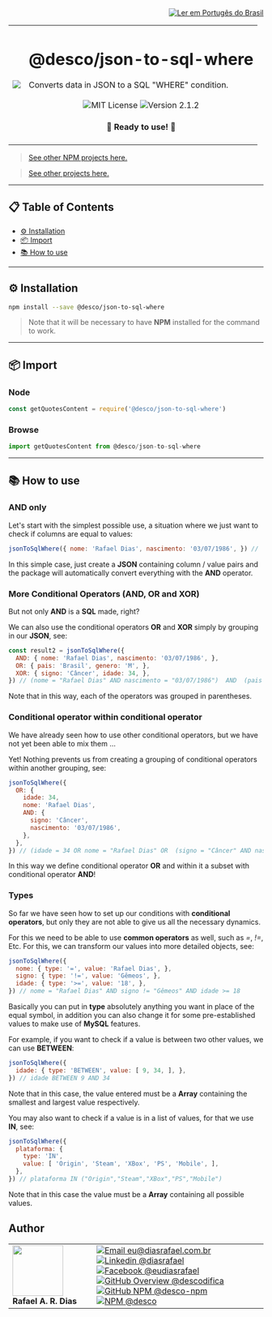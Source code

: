 <div align="right">
  <a href="README.md">
    <img alt="Ler em Portugês do Brasil" src="https://img.shields.io/static/v1?label=&message=🇧🇷 Ler em Português do Brasil&color=green&style=for-the-badge" />
  </a>
</div>

<table>
  <tr>
    <td><img src="https://i.ibb.co/qCk0rmM/json-to-sql-where.png"></td>
    <td>  
      <h1>@desco/json-to-sql-where</h1>
      Converts data in JSON to a SQL "WHERE" condition.
      <br /><br />
      <div align="center">
        <img alt="MIT License" src="https://img.shields.io/static/v1?label=License&message=MIT&color=green&style=for-the-badge">
        <img alt="Version 2.1.2" src="https://img.shields.io/static/v1?label=Version&message=2.1.2&color=blue&style=for-the-badge">
      </div>
      <h4 align="center"> 
        🚀 Ready to use! 🚀
      </h4>
    </td>
  </tr>
</table>

> <a href="https://github.com/desco-npm" target="_blank">See other NPM projects here.</a>

> <a href="https://github.com/descoifica" target="_blank">See other projects here.</a>

---

## 📋 Table of Contents

* [⚙️ Installation](#Installation)
* [📦 Import](#Import)
* [📚 How to use](#How-to-use)

---

<a name="Installation"></a>

## ⚙️ Installation

```bash
npm install --save @desco/json-to-sql-where
```

> Note that it will be necessary to have **NPM** installed for the command to work.

---

<a name="Import"></a>

## 📦 Import

### Node

```js
const getQuotesContent = require('@desco/json-to-sql-where')
```

### Browse

```js
import getQuotesContent from @desco/json-to-sql-where
```

---

<a name="How-To-Use"></a>

## 📚 How to use

### **AND** only

Let's start with the simplest possible use, a situation where we just want to check if columns are equal to values:

```js
jsonToSqlWhere({ nome: 'Rafael Dias', nascimento: '03/07/1986', }) // `nome = "Rafael Dias" AND nascimento = "03/07/1986"`
```

In this simple case, just create a **JSON** containing column / value pairs and the package will automatically convert everything with the **AND** operator.

### More Conditional Operators (**AND**, **OR** and **XOR**)

But not only **AND** is a **SQL** made, right?

We can also use the conditional operators **OR** and **XOR** simply by grouping in our **JSON**, see:

```js
const result2 = jsonToSqlWhere({
  AND: { nome: 'Rafael Dias', nascimento: '03/07/1986', },
  OR: { pais: 'Brasil', genero: 'M', },
  XOR: { signo: 'Câncer', idade: 34, },
}) // (nome = "Rafael Dias" AND nascimento = "03/07/1986")  AND  (pais = "Brasil" OR genero = "M")  AND  (signo = "Câncer" XOR idade = 34) 
```

Note that in this way, each of the operators was grouped in parentheses.

### Conditional operator within conditional operator

We have already seen how to use other conditional operators, but we have not yet been able to mix them ...

Yet! Nothing prevents us from creating a grouping of conditional operators within another grouping, see:

```js
jsonToSqlWhere({
  OR: {
    idade: 34,
    nome: 'Rafael Dias',
    AND: {
      signo: 'Câncer',
      nascimento: '03/07/1986',
    },
  },
}) // (idade = 34 OR nome = "Rafael Dias" OR  (signo = "Câncer" AND nascimento = "03/07/1986") )
```

In this way we define conditional operator **OR** and within it a subset with conditional operator **AND**!

### Types

So far we have seen how to set up our conditions with **conditional operators**, but only they are not able to give us all the necessary dynamics.

For this we need to be able to use **common operators** as well, such as *=*, *!=*, Etc. For this, we can transform our values into more detailed objects, see:

```js
jsonToSqlWhere({
  nome: { type: '=', value: 'Rafael Dias', },
  signo: { type: '!=', value: 'Gêmeos', },
  idade: { type: '>=', value: '18', },
}) // nome = "Rafael Dias" AND signo != "Gêmeos" AND idade >= 18
```

Basically you can put in **type** absolutely anything you want in place of the equal symbol, in addition you can also change it for some pre-established values to make use of **MySQL** features.

For example, if you want to check if a value is between two other values, we can use **BETWEEN**:

```js
jsonToSqlWhere({
  idade: { type: 'BETWEEN', value: [ 9, 34, ], },
}) // idade BETWEEN 9 AND 34
```

Note that in this case, the value entered must be a **Array** containing the smallest and largest value respectively.

You may also want to check if a value is in a list of values, for that we use **IN**, see:

```js
jsonToSqlWhere({
  plataforma: {
    type: 'IN',
    value: [ 'Origin', 'Steam', 'XBox', 'PS', 'Mobile', ],
  },
}) // plataforma IN ("Origin","Steam","XBox","PS","Mobile")
```

Note that in this case the value must be a **Array** containing all possible values.

## Author

<table>
  <tr>
    <td width="150px">
      <img src="https://scontent.fsdu1-1.fna.fbcdn.net/v/t1.0-9/539886_235546170253505_5977326689811409130_n.jpg?_nc_cat=106&ccb=3&_nc_sid=174925&_nc_eui2=AeGgFWn_fWInwRkTo3mHSP993TbQ0TzG0Y3dNtDRPMbRjS-eZL1tr4I5maqz6O-jva9qWnIxKOsD3UtSm9CTeCys&_nc_ohc=Qw6NaDGrtIgAX9uFF2c&_nc_ht=scontent.fsdu1-1.fna&oh=5ebac9874d7a24e157c8c99fd965c2a4&oe=606539CE" width="100px;" alt=""/>
      <b>Rafael A. R. Dias</b>
    </td>
    <td>  
      <a href="mailto:eu@diasrafael.com.br" target="_blank" >
        <img alt="Email eu@diasrafael.com.br" src="https://img.shields.io/static/v1?label=Email&message=eu@diasrafael.com.br&color=red&logo=gmail&style=for-the-badge">
      </a>
      <a href="https://www.linkedin.com/in/diasrafael/" target="_blank">
        <img alt="Linkedin @diasrafael" src="https://img.shields.io/static/v1?label=Linkedin&message=@diasrafael&color=blue&logo=linkedin&style=for-the-badge">
      </a>
      <a href="https://www.facebook.com/eudiasrafael" target="_blank">
        <img alt="Facebook @eudiasrafael" src="https://img.shields.io/static/v1?label=Facebook&message=@eudiasrafael&color=blue&logo=facebook&style=for-the-badge">
      </a>
      <a href="https://github.com/descodifica" target="_blank">
        <img alt="GitHub Overview @descodifica" src="https://img.shields.io/static/v1?label=GitHub Overview&message=@descodifica&color=black&logo=github&style=for-the-badge">
      </a>
      <a href="https://github.com/desco-npm" target="_blank">
        <img alt="GitHub NPM @desco-npm" src="https://img.shields.io/static/v1?label=GitHub NPM&message=@desco-npm&color=black&logo=github&style=for-the-badge">
      </a>
      <a href="https://www.npmjs.com/org/desco" target="_blank">
        <img alt="NPM @desco" src="https://img.shields.io/static/v1?label=NPM&message=@desco&color=red&logo=npm&style=for-the-badge">
      </a>
    </td>
  </tr>
</table>